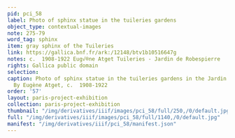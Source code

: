 ```yaml
---
pid: pci_58
label: Photo of sphinx statue in the tuileries gardens
object_type: contextual-images
note: 275-79
word_tag: sphinx
item: gray sphinx of the Tuileries
link: https://gallica.bnf.fr/ark:/12148/btv1b10516647g
notes: c.  1908-1922 Eug√®ne Atget Tuileries - Jardin de Robespierre
rights: Gallica public domain
selection: 
caption: Photo of sphinx statue in the tuileries gardens in the Jardin de Robespierre.
  By Eugène Atget, c.  1908-1922
order: '57'
layout: paris-project-exhibition
collection: paris-project-exhibition
thumbnail: "/img/derivatives/iiif/images/pci_58/full/250,/0/default.jpg"
full: "/img/derivatives/iiif/images/pci_58/full/1140,/0/default.jpg"
manifest: "/img/derivatives/iiif/pci_58/manifest.json"
---
```

